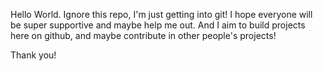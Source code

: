 Hello World. Ignore this repo, I'm just getting into git!
I hope everyone will be super supportive and maybe help me out. And I aim to build projects here on github, and maybe contribute in other people's projects!

Thank you!
